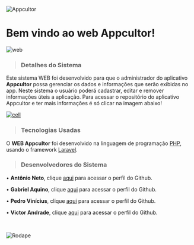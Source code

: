 
![Appcultor](https://i.imgur.com/oKMkPdb.png)
# Bem vindo ao **web Appcultor**!

![web](https://i.imgur.com/JBVPYX4.png)

> ### Detalhes do Sistema
Este sistema WEB foi desenvolvido para que o administrador do aplicativo **Appcultor** possa gerenciar os dados e informações que serão exibidas no app. Neste sistema o usuário poderá cadastrar, editar e remover informações úteis a aplicação. Para acessar o repositório do aplicativo Appcultor e ter mais informações é só clicar na imagem abaixo!

[![cell](https://i.imgur.com/ERi0qev.png)](https://github.com/AntonioAdelino/Appcultor-Mobile)

> ### Tecnologias Usadas
O **WEB Appcultor** foi desenvolvido na linguagem de programação [PHP](https://www.php.net/), usando o framework [Laravel](https://laravel.com/). 

> ### Desenvolvedores do Sistema

 • **Antônio Neto**, clique [aqui](https://github.com/AntonioAdelino/) para
   acessar o perfil do Github.
   
 • **Gabriel Aquino**, clique [aqui](https://github.com/gabrielZZ231) para acessar o
   perfil do Github.
   
 • **Pedro Vinícius**, clique [aqui](https://github.com/PedroViniciusMelo) para acessar o
   perfil do Github.
   
 • **Victor Andrade**,  clique [aqui](https://github.com/Victor-Andrade)
   para acessar o perfil do Github.

⠀⠀⠀⠀⠀⠀

![Rodape](https://i.imgur.com/G5R0D0F.png)
  
   
